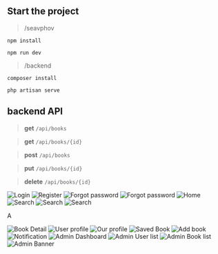 ## Start the project
> /seavphov

```npm install```

```npm run dev```

>/backend

```composer install```

```php artisan serve```


## backend API


> **get** `/api/books`

> **get** `/api/books/{id}`

> **post** `/api/books`

> **put** `/api/books/{id}`

> **delete** `/api/books/{id}`

![Login](https://raw.githubusercontent.com/kosalvireak/WCT-Project/vue/seavphov/src/assets/Screenshot_1.png)
![Register](https://raw.githubusercontent.com/kosalvireak/WCT-Project/vue/seavphov/src/assets/Screenshot_2.png)
![Forgot password](https://raw.githubusercontent.com/kosalvireak/WCT-Project/vue/seavphov/src/assets/Screenshot_3.png)
![Forgot password](https://raw.githubusercontent.com/kosalvireak/WCT-Project/vue/seavphov/src/assets/Screenshot_4.png)
![Home](https://raw.githubusercontent.com/kosalvireak/WCT-Project/vue/seavphov/src/assets/Screenshot_5.png)
![Search](https://raw.githubusercontent.com/kosalvireak/WCT-Project/vue/seavphov/src/assets/Screenshot_6.png)
![Search](https://raw.githubusercontent.com/kosalvireak/WCT-Project/vue/seavphov/src/assets/Screenshot_7.png)
![Search](https://raw.githubusercontent.com/kosalvireak/WCT-Project/vue/seavphov/src/assets/Screenshot_8.png)


A

![Book Detail](https://raw.githubusercontent.com/kosalvireak/WCT-Project/vue/seavphov/src/assets/Screenshot_9.png)
![User profile](https://raw.githubusercontent.com/kosalvireak/WCT-Project/vue/seavphov/src/assets/Screenshot_10.png)
![Our profile](https://raw.githubusercontent.com/kosalvireak/WCT-Project/vue/seavphov/src/assets/Screenshot_11.png)
![Saved Book](https://raw.githubusercontent.com/kosalvireak/WCT-Project/vue/seavphov/src/assets/Screenshot_12.png)
![Add book](https://raw.githubusercontent.com/kosalvireak/WCT-Project/vue/seavphov/src/assets/Screenshot_13.png)
![Notification](https://raw.githubusercontent.com/kosalvireak/WCT-Project/vue/seavphov/src/assets/Screenshot_14.png)
![Admin Dashboard](https://raw.githubusercontent.com/kosalvireak/WCT-Project/vue/seavphov/src/assets/Screenshot_15.png)
![Admin User list](https://raw.githubusercontent.com/kosalvireak/WCT-Project/vue/seavphov/src/assets/Screenshot_16.png)
![Admin Book list](https://raw.githubusercontent.com/kosalvireak/WCT-Project/vue/seavphov/src/assets/Screenshot_17.png)
![Admin Banner](https://raw.githubusercontent.com/kosalvireak/WCT-Project/vue/seavphov/src/assets/Screenshot_18.png)